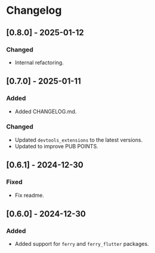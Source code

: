 # Changelog

## [0.8.0] - 2025-01-12
### Changed
- Internal refactoring.

## [0.7.0] - 2025-01-11
### Added
- Added CHANGELOG.md.

### Changed
- Updated `devtools_extensions` to the latest versions.
- Updated to improve PUB POINTS.

## [0.6.1] - 2024-12-30
### Fixed
- Fix readme.

## [0.6.0] - 2024-12-30
### Added
- Added support for `ferry` and `ferry_flutter` packages.

